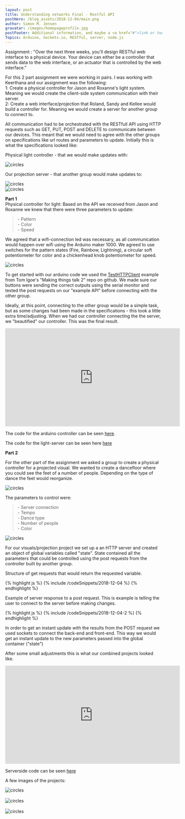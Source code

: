 ```yaml
---
layout: post
title: Understanding networks Final - Restful API
postHero: /blog_assets/2018-12-04/main.png
author: Simon M. Jensen
gravatar: /images/homepageprofile.jpg
postFooter: Additional information, and maybe a <a href="#">link or two</a>
Topics: Arduino, Sockets.io, RESTful, server, node.js
---
```


Assignment : "Over the next three weeks, you'll design RESTful web interface to a physical device. Your device can either be a controller that sends data to the web interface, or an actuator that is controlled by the web interface."

For this 2 part assignment we were working in pairs. I was working with Keerthana and our assignment was the following:
<br>
1: Create a physical controller for Jason and Roxanne's light system. Meaning we would create the client-side system communication with their server.
<br>
2: Create a web interface/projection that Roland, Sandy and Kellee would build a controller for. Meaning we would create a server for another group to connect to.

All communication had to be orchestrated with the RESTfull API using HTTP requests such as GET, PUT, POST and DELETE to communicate between our devices. This meant that we would need to agree with the other groups on specifications like url routes and parameters to update. Initially this is what the specifications looked like:

Physical light controller - that we would make updates with:

<div class="aroundImage">
<img src="/blog_assets/2018-12-04/restful.png"
     alt="circles">
</div>

Our projection server - that another group would make updates to:

<div class="aroundImage">
<img src="/blog_assets/2018-12-04/floor.jpg"
     alt="circles">
</div>

<div class="aroundImage">
<img src="/blog_assets/2018-12-04/api.png"
     alt="circles">
</div>

<strong>Part 1</strong>
<br>
Physical controller for light:
Based on the API we received from Jason and Roxanne we knew that there were three parameters to update:
<blockquote>
    <p>
- Pattern <br>
- Color <br>
- Speed <br>
</p>
</blockquote>

 We agreed that a wifi-connection led was necessary, as all communication would happen over wifi using the Arduino maker 1000. We agreed to use switches for the pattern states (Fire, Rainbow, Lightning), a circular soft potentiometer for color and a chickenhead knob potentiometer for speed.

<div class="aroundImage">
<img src="/blog_assets/2018-12-04/buttons.JPG"
     alt="circles">
</div>

To get started with our arduino code we used the [TestHTTPClient](https://github.com/tigoe/MakingThingsTalk2/blob/master/3rd_edition/chapter4/TestHttpClient/TestHttpClient.ino) example from Tom Igoe's "Making things talk 2" repo on github.
We made sure our buttons were sending the correct outputs using the serial monitor and tested the post requests on our "example API" before connecting with the other group.

Ideally, at this point, connecting to the other group would be a simple task, but as some changes had been made in the specifications - this took a little extra time/adjusting.
When we had our controller connecting the the server, we "beautified" our controller. This was the final result.

<div class="aroundSketch">
<iframe src="https://www.youtube.com/embed/rXQ6hi5XLHU" width="560" height="315" frameborder="0" allowfullscreen="allowfullscreen"></iframe>
</div>


The code for the arduino controller can be seen [here](https://github.com/simonmarqvard/RESTfullHTTP/blob/master/Light_Controller/Light_Controller.ino).

The code for the light-server can be seen here [here](https://github.com/simonmarqvard/RESTfullHTTP/blob/master/Light_Controller/server/app2.js)


<strong> Part 2 </strong>

For the other part of the assignment we asked a group to create a physical controller for a projected visual. We wanted to create a dancefloor where you could see the feet of a number of people. Depending on the type of dance the feet would reorganize.


<div class="aroundImage">
<img src="/blog_assets/2018-12-04/feet.jpg"
     alt="circles">
</div>

The parameters to control were:
<blockquote>
    <p>
- Server connection <br>
- Tempo <br>
- Dance type <br>
- Number of people <br>
- Color <br>
</p>
</blockquote>

<div class="aroundImage">
<img src="/blog_assets/2018-12-04/apiforus.png"
     alt="circles">
</div>

For our visuals/projection project we set up a an HTTP server and created an object of global variables called "state". State contained all the parameters that could be controlled using the post requests from the controller built by another group.

Structure of get requests that would return the requested variable.
<div>
{% highlight js %}
{% include /codeSnippets/2018-12-04 %}
{% endhighlight %}
</div>

Example of server response to a post request. This is example is telling the user to connect to the server before making changes.
<div>
{% highlight js %}
{% include /codeSnippets/2018-12-04-2 %}
{% endhighlight %}
</div>

In order to get an instant update with the results from the POST request we used sockets to connect the back-end and front-end. This way we would get an instant update to the new parameters passed into the global container ("state")

After some small adjustments this is what our combined projects looked like.

<div class="aroundSketch">
<iframe src="https://www.youtube.com/embed/rrUdj8CIVIw" width="560" height="315" frameborder="0" allowfullscreen="allowfullscreen"></iframe>
</div>


Serverside code can be seen [here](https://github.com/simonmarqvard/RESTfullHTTP/blob/master/dancefloor/server.js)


A few images of the projects:

<div class="aroundImage">
<img src="/blog_assets/2018-12-04/use.png"
     alt="circles">
</div>
<br>
<div class="aroundImage">
<img src="/blog_assets/2018-12-04/use2.png"
     alt="circles">
</div>
<br>
<div class="aroundImage">
<img src="/blog_assets/2018-12-04/use3.png"
     alt="circles">
</div>
